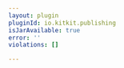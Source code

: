```yaml
---
layout: plugin
pluginId: io.kitkit.publishing
isJarAvailable: true
error: ''
violations: []

---
```

